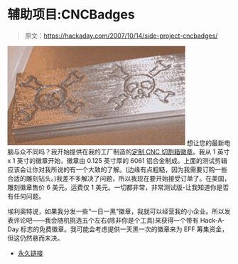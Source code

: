 # 辅助项目:CNCBadges

> 原文：<https://hackaday.com/2007/10/14/side-project-cncbadges/>

![](img/cc450bd2492a56cff6f696dece90d898.png)
想让您的最新电脑与众不同吗？我开始提供在我的工厂制造的[定制 CNC 切割箱徽章](http://cncbadges.com)。我从 1 英寸 x 1 英寸的徽章开始，徽章由 0.125 英寸厚的 6061 铝合金制成。上面的测试剪辑应该会让你对我所说的有一个大致的了解。(边缘有点粗糙，因为我需要订购一些合适的雕刻钻头。)我差不多解决了问题，所以我现在要开始接受订单了。在美国，雕刻徽章售价 6 美元，运费仅 1 美元。一切都非常，非常测试版-让我知道你是否有任何问题。

埃利奥特说，如果我分发一些“一日一黑”徽章，我就可以经营我的小企业。所以发表评论吧——我会随机挑选五个左右(除非你是个工具)来获得一个带有 Hack-A-Day 标志的免费徽章。我可能会考虑提供一天黑一次的徽章来为 EFF 筹集资金，但这仍然悬而未决。

*   [永久链接](http://cncbadges.com/)